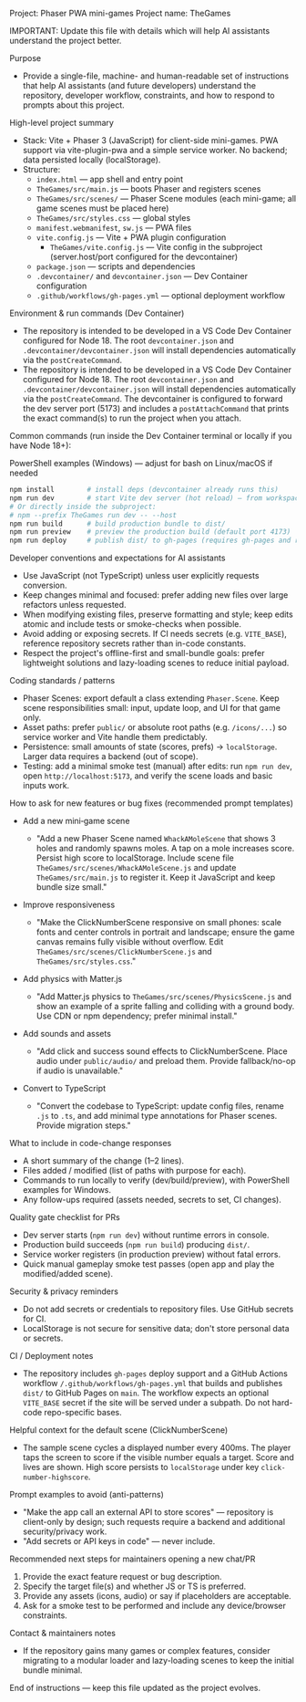 Project: Phaser PWA mini-games
Project name: TheGames

IMPORTANT: Update this file with details which will help AI assistants understand the project better.

Purpose

- Provide a single-file, machine- and human-readable set of instructions that help AI assistants (and future developers) understand the repository, developer workflow, constraints, and how to respond to prompts about this project.

High-level project summary

- Stack: Vite + Phaser 3 (JavaScript) for client-side mini-games. PWA support via vite-plugin-pwa and a simple service worker. No backend; data persisted locally (localStorage).
- Structure:
  - `index.html` — app shell and entry point
  - `TheGames/src/main.js` — boots Phaser and registers scenes
  - `TheGames/src/scenes/` — Phaser Scene modules (each mini-game; all game scenes must be placed here)
  - `TheGames/src/styles.css` — global styles
  - `manifest.webmanifest`, `sw.js` — PWA files
  - `vite.config.js` — Vite + PWA plugin configuration
    - `TheGames/vite.config.js` — Vite config in the subproject (server.host/port configured for the devcontainer)
  - `package.json` — scripts and dependencies
  - `.devcontainer/` and `devcontainer.json` — Dev Container configuration
  - `.github/workflows/gh-pages.yml` — optional deployment workflow

Environment & run commands (Dev Container)

- The repository is intended to be developed in a VS Code Dev Container configured for Node 18. The root `devcontainer.json` and `.devcontainer/devcontainer.json` will install dependencies automatically via the `postCreateCommand`.
- The repository is intended to be developed in a VS Code Dev Container configured for Node 18. The root `devcontainer.json` and `.devcontainer/devcontainer.json` will install dependencies automatically via the `postCreateCommand`. The devcontainer is configured to forward the dev server port (5173) and includes a `postAttachCommand` that prints the exact command(s) to run the project when you attach.

Common commands (run inside the Dev Container terminal or locally if you have Node 18+):

PowerShell examples (Windows) — adjust for bash on Linux/macOS if needed

```powershell
npm install        # install deps (devcontainer already runs this)
npm run dev        # start Vite dev server (hot reload) — from workspace root this forwards to the TheGames subproject and binds to 0.0.0.0:5173
# Or directly inside the subproject:
# npm --prefix TheGames run dev -- --host
npm run build      # build production bundle to dist/
npm run preview    # preview the production build (default port 4173)
npm run deploy     # publish dist/ to gh-pages (requires gh-pages and repo config)
```

Developer conventions and expectations for AI assistants

- Use JavaScript (not TypeScript) unless user explicitly requests conversion.
- Keep changes minimal and focused: prefer adding new files over large refactors unless requested.
- When modifying existing files, preserve formatting and style; keep edits atomic and include tests or smoke-checks when possible.
- Avoid adding or exposing secrets. If CI needs secrets (e.g. `VITE_BASE`), reference repository secrets rather than in-code constants.
- Respect the project's offline-first and small-bundle goals: prefer lightweight solutions and lazy-loading scenes to reduce initial payload.

Coding standards / patterns

- Phaser Scenes: export default a class extending `Phaser.Scene`. Keep scene responsibilities small: input, update loop, and UI for that game only.
- Asset paths: prefer `public/` or absolute root paths (e.g. `/icons/...`) so service worker and Vite handle them predictably.
- Persistence: small amounts of state (scores, prefs) -> `localStorage`. Larger data requires a backend (out of scope).
- Testing: add a minimal smoke test (manual) after edits: run `npm run dev`, open `http://localhost:5173`, and verify the scene loads and basic inputs work.

How to ask for new features or bug fixes (recommended prompt templates)

- Add a new mini‑game scene

  - "Add a new Phaser Scene named `WhackAMoleScene` that shows 3 holes and randomly spawns moles. A tap on a mole increases score. Persist high score to localStorage. Include scene file `TheGames/src/scenes/WhackAMoleScene.js` and update `TheGames/src/main.js` to register it. Keep it JavaScript and keep bundle size small."

- Improve responsiveness

  - "Make the ClickNumberScene responsive on small phones: scale fonts and center controls in portrait and landscape; ensure the game canvas remains fully visible without overflow. Edit `TheGames/src/scenes/ClickNumberScene.js` and `TheGames/src/styles.css`."

- Add physics with Matter.js

  - "Add Matter.js physics to `TheGames/src/scenes/PhysicsScene.js` and show an example of a sprite falling and colliding with a ground body. Use CDN or npm dependency; prefer minimal install."

- Add sounds and assets

  - "Add click and success sound effects to ClickNumberScene. Place audio under `public/audio/` and preload them. Provide fallback/no-op if audio is unavailable."

- Convert to TypeScript
  - "Convert the codebase to TypeScript: update config files, rename `.js` to `.ts`, and add minimal type annotations for Phaser scenes. Provide migration steps."

What to include in code-change responses

- A short summary of the change (1–2 lines).
- Files added / modified (list of paths with purpose for each).
- Commands to run locally to verify (dev/build/preview), with PowerShell examples for Windows.
- Any follow-ups required (assets needed, secrets to set, CI changes).

Quality gate checklist for PRs

- Dev server starts (`npm run dev`) without runtime errors in console.
- Production build succeeds (`npm run build`) producing `dist/`.
- Service worker registers (in production preview) without fatal errors.
- Quick manual gameplay smoke test passes (open app and play the modified/added scene).

Security & privacy reminders

- Do not add secrets or credentials to repository files. Use GitHub secrets for CI.
- LocalStorage is not secure for sensitive data; don't store personal data or secrets.

CI / Deployment notes

- The repository includes `gh-pages` deploy support and a GitHub Actions workflow `/.github/workflows/gh-pages.yml` that builds and publishes `dist/` to GitHub Pages on `main`. The workflow expects an optional `VITE_BASE` secret if the site will be served under a subpath. Do not hard-code repo-specific bases.

Helpful context for the default scene (ClickNumberScene)

- The sample scene cycles a displayed number every 400ms. The player taps the screen to score if the visible number equals a target. Score and lives are shown. High score persists to `localStorage` under key `click-number-highscore`.

Prompt examples to avoid (anti-patterns)

- "Make the app call an external API to store scores" — repository is client-only by design; such requests require a backend and additional security/privacy work.
- "Add secrets or API keys in code" — never include.

Recommended next steps for maintainers opening a new chat/PR

1. Provide the exact feature request or bug description.
2. Specify the target file(s) and whether JS or TS is preferred.
3. Provide any assets (icons, audio) or say if placeholders are acceptable.
4. Ask for a smoke test to be performed and include any device/browser constraints.

Contact & maintainers notes

- If the repository gains many games or complex features, consider migrating to a modular loader and lazy-loading scenes to keep the initial bundle minimal.

End of instructions — keep this file updated as the project evolves.
